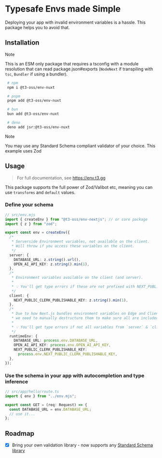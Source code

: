 # Typesafe Envs made Simple

Deploying your app with invalid environment variables is a hassle. This package helps you to avoid that.

## Installation

> [!NOTE]
>
>This is an ESM only package that requires a tsconfig with a module resolution that can read package.json#exports (`NodeNext` if transpiling with `tsc`, `Bundler` if using a bundler).

```bash
 # npm
 npm i @t3-oss/env-nuxt

 # pnpm
 pnpm add @t3-oss/env-nuxt

 # bun
 bun add @t3-oss/env-nuxt

 # deno
 deno add jsr:@t3-oss/env-nuxt
 ```

> [!NOTE]
>
> You may use any Standard Schema compliant validator of your choice. This example uses Zod


## Usage

> For full documentation, see https://env.t3.gg

This package supports the full power of Zod/Valibot etc, meaning you can use `transforms` and `default` values.

### Define your schema

```ts
// src/env.mjs
import { createEnv } from "@t3-oss/env-nextjs"; // or core package
import { z } from "zod";

export const env = createEnv({
  /*
   * Serverside Environment variables, not available on the client.
   * Will throw if you access these variables on the client.
   */
  server: {
    DATABASE_URL: z.string().url(),
    OPEN_AI_API_KEY: z.string().min(1),
  },
  /*
   * Environment variables available on the client (and server).
   *
   * 💡 You'll get type errors if these are not prefixed with NEXT_PUBLIC_.
   */
  client: {
    NEXT_PUBLIC_CLERK_PUBLISHABLE_KEY: z.string().min(1),
  },
  /*
   * Due to how Next.js bundles environment variables on Edge and Client,
   * we need to manually destructure them to make sure all are included in bundle.
   *
   * 💡 You'll get type errors if not all variables from `server` & `client` are included here.
   */
  runtimeEnv: {
    DATABASE_URL: process.env.DATABASE_URL,
    OPEN_AI_API_KEY: process.env.OPEN_AI_API_KEY,
    NEXT_PUBLIC_CLERK_PUBLISHABLE_KEY:
      process.env.NEXT_PUBLIC_CLERK_PUBLISHABLE_KEY,
  },
});
```

### Use the schema in your app with autocompletion and type inference

```ts
// src/app/hello/route.ts
import { env } from "../env.mjs";

export const GET = (req: Request) => {
  const DATABASE_URL = env.DATABASE_URL;
  // use it...
};
```

## Roadmap

- [x] Bring your own validation library - now supports any [Standard Schema library](https://github.com/standard-schema/standard-schema?tab=readme-ov-file#what-schema-libraries-implement-the-spec)
